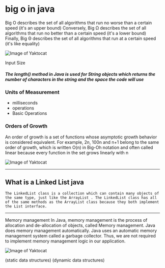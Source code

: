 # big o in java
Big O describes the set of all algorithms that run no worse than a certain speed (it's an upper bound) Conversely, Big Ω describes the set of all algorithms that run no better than a certain speed (it's a lower bound) Finally, Big Θ describes the set of all algorithms that run at a certain speed (it's like equality)

![Image of Yaktocat](https://media.geeksforgeeks.org/wp-content/cdn-uploads/mypic.png)

Input Size

##### The length() method in Java is used for String objects which returns the number of characters in the string and the space the code will use

### Units of Measurement
- milliseconds
- operations
- Basic Operations


### Orders of Growth
An order of growth is a set of functions whose asymptotic growth behavior is considered equivalent. For example, 2n, 100n and n+1 belong to the same order of growth, which is written O(n) in Big-Oh notation and often called linear because every function in the set grows linearly with n

![Image of Yaktocat](https://www.cpp.edu/~ftang/courses/CS240/lectures/img/alg-tab.jpg)

------------------------------------------------------------------------------------------------------------------------

## What is a Linked List java

`The LinkedList class is a collection which can contain many objects of the same type, just like the ArrayList . The LinkedList class has all of the same methods as the ArrayList class because they both implement the List interface.`

-------------------------------------------------------------------------------------------------------------------

Memory management
In Java, memory management is the process of allocation and de-allocation of objects, called Memory management. Java does memory management automatically. Java uses an automatic memory management system called a garbage collector. Thus, we are not required to implement memory management logic in our application.

![Image of Yaktocat](https://dz2cdn1.dzone.com/storage/temp/7590038-javamemory12.jpg)
 
(static data structures) (dynamic data structures)
